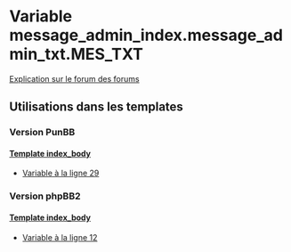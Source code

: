 # Variable message_admin_index.message_admin_txt.MES_TXT
[Explication sur le forum des forums](http://forum.forumactif.com/t294113-listing-des-variables#message_admin_index.message_admin_txt.MES_TXT)

## Utilisations dans les templates

### Version PunBB

#### [Template index_body](punbb/index_body.md)
* [Variable à la ligne 29](../punbb/index_body.tpl#L29)

### Version phpBB2

#### [Template index_body](subsilver/index_body.md)
* [Variable à la ligne 12](../subsilver/index_body.tpl#L12)